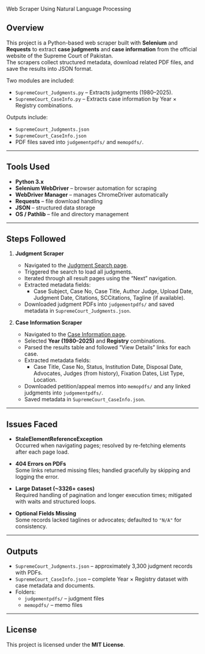 Web Scraper Using Natural Language Processing

## Overview
This project is a Python-based web scraper built with **Selenium** and **Requests** to extract **case judgments** and **case information** from the official website of the Supreme Court of Pakistan.  
The scrapers collect structured metadata, download related PDF files, and save the results into JSON format.  

Two modules are included:  
- `SupremeCourt_Judgments.py` – Extracts judgments (1980–2025).  
- `SupremeCourt_CaseInfo.py` – Extracts case information by Year × Registry combinations.  

Outputs include:  
- `SupremeCourt_Judgments.json`  
- `SupremeCourt_CaseInfo.json`  
- PDF files saved into `judgementpdfs/` and `memopdfs/`.

---

## Tools Used
- **Python 3.x**  
- **Selenium WebDriver** – browser automation for scraping  
- **WebDriver Manager** – manages ChromeDriver automatically  
- **Requests** – file download handling  
- **JSON** – structured data storage  
- **OS / Pathlib** – file and directory management  

---

## Steps Followed
1. **Judgment Scraper**
   - Navigated to the [Judgment Search page](https://www.supremecourt.gov.pk/judgement-search/).
   - Triggered the search to load all judgments.
   - Iterated through all result pages using the “Next” navigation.
   - Extracted metadata fields:
     - Case Subject, Case No, Case Title, Author Judge, Upload Date, Judgment Date, Citations, SCCitations, Tagline (if available).
   - Downloaded judgment PDFs into `judgementpdfs/` and saved metadata in `SupremeCourt_Judgments.json`.

2. **Case Information Scraper**
   - Navigated to the [Case Information page](https://scp.gov.pk/OnlineCaseInformation.aspx).
   - Selected **Year (1980–2025)** and **Registry** combinations.
   - Parsed the results table and followed “View Details” links for each case.
   - Extracted metadata fields:
     - Case Title, Case No, Status, Institution Date, Disposal Date, Advocates, Judges (from history), Fixation Dates, List Type, Location.
   - Downloaded petition/appeal memos into `memopdfs/` and any linked judgments into `judgementpdfs/`.
   - Saved metadata in `SupremeCourt_CaseInfo.json`.

---

## Issues Faced
- **StaleElementReferenceException**  
  Occurred when navigating pages; resolved by re-fetching elements after each page load.  

- **404 Errors on PDFs**  
  Some links returned missing files; handled gracefully by skipping and logging the error.  

- **Large Dataset (~3326+ cases)**  
  Required handling of pagination and longer execution times; mitigated with waits and structured loops.  

- **Optional Fields Missing**  
  Some records lacked taglines or advocates; defaulted to `"N/A"` for consistency.  

---

## Outputs
- `SupremeCourt_Judgments.json` – approximately 3,300 judgment records with PDFs.  
- `SupremeCourt_CaseInfo.json` – complete Year × Registry dataset with case metadata and documents.  
- Folders:
  - `judgementpdfs/` – judgment files  
  - `memopdfs/` – memo files  

---

## License
This project is licensed under the **MIT License**.  
